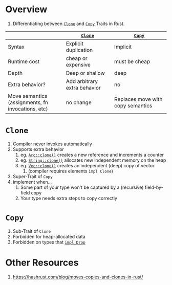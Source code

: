 # Overview
1. Differentiating between [`Clone`](https://doc.rust-lang.org/std/clone/trait.Clone.html) and [`Copy`](https://doc.rust-lang.org/std/marker/trait.Copy.html) Traits in Rust.


||[`Clone`](https://doc.rust-lang.org/std/clone/trait.Clone.html)|[`Copy`](https://doc.rust-lang.org/std/marker/trait.Copy.html)|
| ---|---|---|
|Syntax|Explicit duplication|Implicit|
|Runtime cost|cheap or expensive|must be cheap|
|Depth|Deep or shallow|deep|
|Extra behavior?|Add arbitrary extra behavior|no|
|Move semantics<br>(assignments, fn invocations, etc)|no change|Replaces move with copy semantics|


# `Clone`
1. Compiler never invokes automatically
1. Supports extra behavior
    1. eg. [`Arc::clone()`](https://doc.rust-lang.org/std/sync/struct.Arc.html#method.clone) creates a new reference and increments a counter
    1. eg. [`String::clone()`](https://doc.rust-lang.org/std/string/struct.String.html#method.clone) allocates new independent memory on the heap
    1. eg. [`Vec::clone()`](https://doc.rust-lang.org/std/vec/struct.Vec.html#method.clone) creates an independent (deep) copy of vector
        1. (compiler requires elements `impl Clone`)
1. Super-Trait of `Copy`
1. implement when...
    1. Some part of your type won't be captured by a (recursive) field-by-field copy
    1. Your type needs extra steps to copy correctly


# `Copy`
1. Sub-Trait of `Clone`
1. Forbidden for heap-allocated data
1. Forbidden on types that [`impl Drop`](https://doc.rust-lang.org/std/ops/trait.Drop.html)


# Other Resources
1. https://hashrust.com/blog/moves-copies-and-clones-in-rust/
